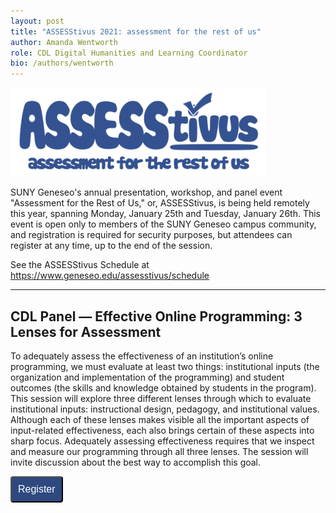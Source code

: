 ```yaml
---
layout: post
title: "ASSESStivus 2021: assessment for the rest of us"
author: Amanda Wentworth
role: CDL Digital Humanities and Learning Coordinator
bio: /authors/wentworth
---
```


![CDL banner logo](/images/assesstivus-logo.png)

SUNY Geneseo's annual presentation, workshop, and panel event "Assessment for the Rest of Us," or, ASSESStivus, is being held remotely this year, spanning Monday, January 25th and Tuesday, January 26th. This event is open only to members of the SUNY Geneseo campus community, and registration is required for security purposes, but attendees can register at any time, up to the end of the session.

See the ASSESStivus Schedule at https://www.geneseo.edu/assesstivus/schedule

---

## CDL Panel — Effective Online Programming: 3 Lenses for Assessment

To adequately assess the effectiveness of an institution’s online programming, we must evaluate at least two things: institutional inputs (the organization and implementation of the programming) and student outcomes (the skills and knowledge obtained by students in the program). This session will explore three different lenses through which to evaluate institutional inputs: instructional design, pedagogy, and institutional values. Although each of these lenses makes visible all the important aspects of input-related effectiveness, each also brings certain of these aspects into sharp focus. Adequately assessing effectiveness requires that we inspect and measure our programming through all three lenses. The session will invite discussion about the best way to accomplish this goal.

<button style="background-color: #2E497F; color: white; padding: 10px; font-family: 'PT Sans', Helvetica, sans-serif; font-size: 12pt; border-radius: 4px;" name="button" onclick="https://geneseo.zoom.us/meeting/register/tJEucO2vrj0uGdVmXuA_9lppLU2jFfzzrUD1">Register</button>